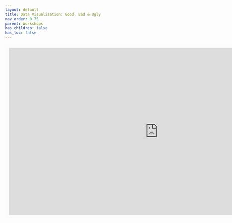 ```yaml
---
layout: default
title: Data Visualization: Good, Bad & Ugly 
nav_order: 0.75
parent: Workshops
has_children: false
has_toc: false
---
```


<iframe width="960" height="540" frameborder="0" marginheight="0" marginwidth="0" style="border:12px solid  #fcfcfc" src="https://meginwinnipeg.github.io/slides/dvgb_2022.html"></iframe>  